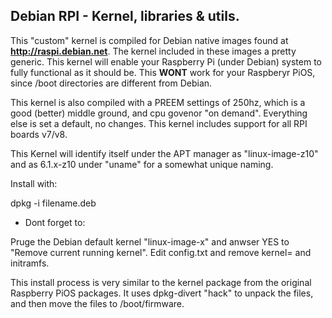 ## Debian RPI - Kernel, libraries & utils.

This "custom" kernel is compiled for Debian native images found at **http://raspi.debian.net**.
The kernel included in these images a pretty generic. This kernel will enable your Raspberry Pi (under Debian) system to fully functional as it should be. This **WONT** work for your Raspberyr PiOS, since /boot directories are different from Debian.

This kernel is also compiled with a PREEM settings of 250hz, which is a good (better) middle ground, and cpu govenor "on demand". Everything else is set a default, no changes. This kernel includes support for all RPI boards v7/v8.

This Kernel will identify itself under the APT manager as "linux-image-z10" and as 6.1.x-z10 under "uname" for a somewhat unique naming.

Install with:

dpkg -i filename.deb

- Dont forget to:

Pruge the Debian default kernel "linux-image-x" and anwser YES to "Remove current running kernel". Edit config.txt and remove kernel= and initramfs.

This install process is very similar to the kernel package from the original Raspberry PiOS packages. It uses dpkg-divert "hack" to unpack the files, and then move the files to /boot/firmware.

